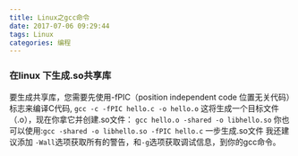 ```yaml
---
title: Linux之gcc命令
date: 2017-07-06 09:29:44
tags: Linux
categories: 编程
---
```

### 在linux 下生成.so共享库
要生成共享库，您需要先使用-fPIC（position independent code 位置无关代码）标志来编译C代码, 
`gcc -c -fPIC hello.c -o hello.o`
这将生成一个目标文件（.o），现在你拿它并创建.so文件：
`gcc hello.o -shared -o libhello.so`
你也可以使用:`gcc -shared -o libhello.so -fPIC hello.c` 一步生成.so文件
我还建议添加 `-Wall`选项获取所有的警告，和`-g`选项获取调试信息，到你的gcc命令。
